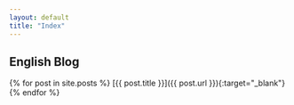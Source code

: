 ```yaml
---
layout: default
title: "Index"
---
```


## English Blog

{% for post in site.posts %}
  [{{ post.title }}]({{ post.url }}){:target="_blank"}
{% endfor %}
